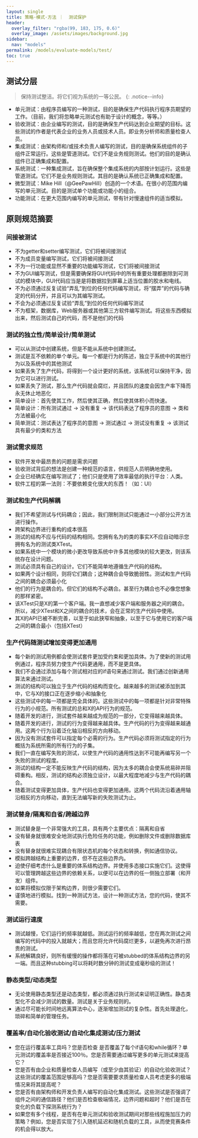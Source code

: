 ```yaml
---
layout: single
title: 策略·模式·方法 ｜  测试保护
header:
  overlay_filter: "rgba(99, 183, 175, 0.6)"
  overlay_image: /assets/images/background.jpg
sidebar:
  nav: "models"
permalink: /models/evaluate-models/test/
toc: true
---
```


## 测试分层
> 保持测试整洁。将它们视为系统的一等公民。
{: .notice--info}

- 单元测试：由程序员编写的一种测试，目的是确保生产代码执行程序员期望的工作。（目前，我们将忽略单元测试也有助于设计的概念，等等。）
- 验收测试：由企业编写的测试，目的是确保生产代码达到企业期望的目标。这些测试的作者是代表企业的业务人员或技术人员。即业务分析师和质量检查人员。
- 集成测试：由架构师和/或技术负责人编写的测试，目的是确保系统组件的子组件正常运行。这些是管道测试。它们不是业务规则测试。他们的目的是确认组件已正确集成和配置。
- 系统测试：一种集成测试，旨在确保整个集成系统的内部按计划运行。这些是管道测试。它们不是业务规则测试。其目的是确认系统已正确集成和配置。
- 微型测试：Mike Hill（@GeePawHill）创造的一个术语。在很小的范围内编写的单元测试。目的是测试单个功能或功能小的组合。
- 功能测试：在更大范围内编写的单元测试，带有针对慢速组件的适当模拟。

## 原则规范摘要

### 间接被测试
- 不为getter和setter编写测试，它们将被间接测试
- 不为成员变量编写测试，它们将被间接测试
- 不为一行功能或显然不重要的功能编写测试，它们将被间接测试
- 不为GUI编写测试，但是需要确保将GUI代码中的所有重要处理都删除到可测试的模块中，GUI代码应当是是将数据拉到屏幕上适当位置的胶水和电线。
- 不为必须通过反复试验“弄乱”到位的任何代码编写测试，将“摆弄”的代码与确定的代码分开，并且可以为其编写测试。
- 不会为必须通过反复试验“弄乱”到位的任何代码编写测试
- 不为框架，数据库，Web服务器或其他第三方软件编写测试。将这些东西模拟出来，然后测试自己的代码，而不是他们的代码

### 测试的独立性/简单设计/简单测试
- 可以从测试中创建系统，但是不能从系统中创建测试。
- 测试是互不依赖的单个单元。每一个都是行为的陈述，独立于系统中的其他行为以及系统中的其他测试
- 如果丢失了生产代码，将得到一个设计更好的系统，该系统可以保持干净，因为它可以进行测试。
- 如果丢失了测试，那么生产代码就会腐烂，并且团队的速度会因生产率下降而永无休止地恶化
- 简单设计：首先使其工作，然后使其正确，然后使其体积小而快速。
- 简单设计：所有测试通过 -> 没有重复 -> 该代码表达了程序员的意图 -> 类和方法被最小化
- 简单测试：测试表达了程序员的意图 -> 测试通过 -> 测试没有重复 -> 该测试具有最少的类和方法

### 测试需求规范
- 软件开发中最昂贵的问题是需求问题
- 验收测试背后的想法是创建一种规范的语言，供规范人员明确地使用。
- 企业已经确实在编写测试了；他们只是使用了效率最低的执行平台：人类。
- 软件工程的第一法则：不要依赖变化很大的东西！（如：UI）

### 测试和生产代码解耦
- 我们不希望测试与代码耦合；因此，我们限制测试只能通过一小部分公开方法进行操作。
- 跨架构边界进行重构的成本很高
- 测试的结构不应与代码的结构相同。您拥有名为的类的事实X不应自动暗示您拥有名为的测试类XTest。
- 如果系统中一个模块的微小更改导致系统中许多其他模块的较大更改，则该系统存在设计问题。
- 测试必须具有自己的设计。它们不能简单地遵循生产代码的结构。
- 如果两个设计相同，则将它们耦合；这种耦合会导致脆弱性。测试和生产代码之间的耦合必须最小化
- 他们的行为是耦合的。但它们的结构不必耦合。甚至行为耦合也不必像您想象的那样紧密。
- 该XTest只是X的第一个客户端。我一直想减少客户端和服务器之间的耦合。所以，减少XTest和X之间的耦合的技术，会在正常的生产代码中使用。
- 其X的API已被不断完善，以至于如此狭窄和抽象，以至于它与使用它的客户端之间的耦合最小（包括XTest）

### 生产代码随测试增加变得更加通用
- 每个新的测试用例都会使测试套件更加受约束和更加具体。为了使新的测试用例通过，程序员努力使生产代码更通用，而不是更具体。
- 我们不会通过添加与每个测试相对应的if语句来通过测试。我们通过创新通用算法来通过测试。
- 测试的结构可以独立于生产代码的结构而变化。越来越多的测试被添加到其中，它与X的接口正在逐步缩小和抽象化
- 这些测试中的每一项都是完全具体的。这些测试中的每一项都是针对非常特殊行为的小规范。所有测试的总和X的API行为的规范。
- 随着开发的进行，测试套件越来越成为规范的一部分，它变得越来越具体。
- 随着开发的进行，测试的行为变得越来越具体。生产代码的行为变得越来越通用。这两个行为沿着泛化轴沿相反的方向移动。
- 因为没有测试套件可以指定每个必需的行为。生产代码必须将测试指定的行为概括为系统所需的所有行为的子集。
- 我们一直在编写失败的测试，以使生产代码的通用性达到不可能再编写另一个失败的测试的程度。
- 测试的结构一定不能反映生产代码的结构，因为太多的耦合会使系统易碎并阻碍重构。相反，测试的结构必须独立设计，以最大程度地减少与生产代码的耦合。
- 随着测试变得更加具体，生产代码也变得更加通用。这两个代码流沿着通用轴沿相反的方向移动，直到无法编写新的失败测试为止。

### 测试替身/隔离和自省/跨越边界
- 测试替身是一个非常强大的工具，具有两个主要优点：隔离和自省
- 没有替身就很难安全地测试执行危险任务的功能，例如删除文件或删除数据库表
- 没有替身就很难实现耦合有限状态机的每个状态和转换，例如通信协议。
- 模拟跨越结构上重要的边界，但不在这些边界内。
- 迫使仔细考虑什么是重要的体系结构边界。并使用多态接口实施它们。这使得可以管理跨越这些边界的依赖关系，以便可以在边界的任一侧独立部署（和开发）组件。
- 如果将模拟仅限于架构边界，则很少需要它们。
- 谨慎地进行模拟。找到一种测试方法，设计一种测试方法，您的代码，使其不需要。

### 测试运行速度
- 测试越慢，它们运行的​​频率就越低。测试运行的频率越低，您在两次测试之间编写的代码中的投入就越大；而且您将允许代码腐烂更多，以避免再次进行昂贵的测试。
- 系统解耦良好，则所有缓慢的操作都将落在可被stubbed的体系结构边界的另一端。而且这种stubbing可以将耗时数分钟的测试变成毫秒级的测试！

### 静态类型/动态类型
- 无论使用静态类型还是动态类型，都必须通过执行测试来证明正确性。静态类型化不会减少测试的数量。测试是关于业务规则的。
- 通过尽可能长时间地远离算法中心，逐渐增加测试的复杂性。首先处理退化，琐碎和简单的管理任务。

### 覆盖率/自动化验收测试/自动化集成测试/压力测试
- 您在运行覆盖率工具吗？您是否检查 是否覆盖了每个if语句和while循环？单元测试的覆盖率是否接近100％。您是否需要通过编写更多的单元测试来提高它？
- 您是否有由企业和质量检查人员编写（或至少由其验证）的自动化验收测试？这些测试的覆盖范围足够高吗？您是否需要要求质量检查人员考虑更多的极端情况来将其提高呢？
- 您是否有由架构师和开发负责人编写的自动化集成测试。这些测试是否强调了组件之间的通信路径？他们是否检查极端情况，边界问题和超时？他们是否在变化的负载下探测系统行为？
- 如果您有多个线程，是否有在单元测试和验收测试期间对那些线程施加压力的策略？例如，您是否实现了引入随机延迟和随机负载的工具，从而使竞赛条件的机会得以放大。






